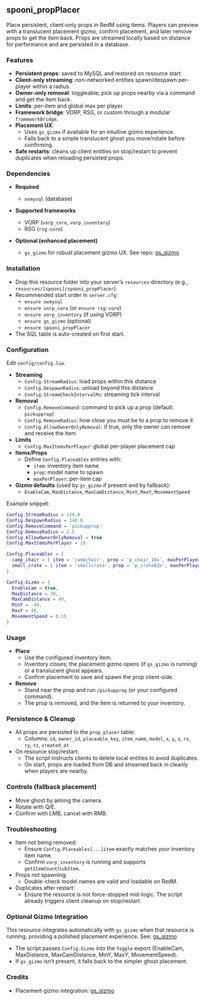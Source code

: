## spooni_propPlacer

Place persistent, client-only props in RedM using items. Players can preview with a translucent placement gizmo, confirm placement, and later remove props to get the item back. Props are streamed locally based on distance for performance and are persisted in a database.

### Features
- **Persistent props**: saved to MySQL and restored on resource start.
- **Client-only streaming**: non-networked entities spawn/despawn per-player within a radius.
- **Owner-only removal**: toggleable; pick up props nearby via a command and get the item back.
- **Limits**: per-item and global max per player.
- **Framework bridge**: VORP, RSG, or custom through a modular `frameworkBridge`.
- **Placement UX**:
  - Uses `gs_gizmo` if available for an intuitive gizmo experience.
  - Falls back to a simple translucent ghost you move/rotate before confirming.
- **Safe restarts**: cleans up client entities on stop/restart to prevent duplicates when reloading persisted props.

### Dependencies
- **Required**
  - `oxmysql` (database)
- **Supported frameworks**
  - VORP (`vorp_core`, `vorp_inventory`)
  - RSG (`rsg-core`)

- **Optional (enhanced placement)**
  - `gs_gizmo` for robust placement gizmo UX. See repo: [gs_gizmo](https://github.com/GlitchOo/gs_gizmo)

### Installation
- Drop this resource folder into your server’s `resources` directory (e.g., `resources/[spooni]/spooni_propPlacer`).
- Recommended start order in `server.cfg`:
  - `ensure oxmysql`
  - `ensure vorp_core` (or `ensure rsg-core`)
  - `ensure vorp_inventory` (if using VORP)
  - `ensure gs_gizmo` (optional)
  - `ensure spooni_propPlacer`
- The SQL table is auto-created on first start.

### Configuration
Edit `config/config.lua`.

- **Streaming**
  - `Config.StreamRadius`: load props within this distance
  - `Config.DespawnRadius`: unload beyond this distance
  - `Config.StreamCheckIntervalMs`: streaming tick interval
- **Removal**
  - `Config.RemoveCommand`: command to pick up a prop (default: `pickupprop`)
  - `Config.RemoveRadius`: how close you must be to a prop to remove it
  - `Config.AllowOwnerOnlyRemoval`: if true, only the owner can remove and receive the item
- **Limits**
  - `Config.MaxItemsPerPlayer`: global per-player placement cap
- **Items/Props**
  - Define `Config.Placeables` entries with:
    - `item`: inventory item name
    - `prop`: model name to spawn
    - `maxPerPlayer`: per-item cap
- **Gizmo defaults** (used by `gs_gizmo` if present and by fallback):
  - `EnableCam`, `MaxDistance`, `MaxCamDistance`, `MinY`, `MaxY`, `MovementSpeed`

Example snippet:
```lua
Config.StreamRadius = 120.0
Config.DespawnRadius = 140.0
Config.RemoveCommand = 'pickupprop'
Config.RemoveRadius = 2.5
Config.AllowOwnerOnlyRemoval = true
Config.MaxItemsPerPlayer = 10

Config.Placeables = {
  camp_chair = { item = 'campchair', prop = 'p_chair_10x', maxPerPlayer = 3 },
  small_crate = { item = 'smallcrate', prop = 'p_crate03x', maxPerPlayer = 5 },
}

Config.Gizmo = {
  EnableCam = true,
  MaxDistance = 30,
  MaxCamDistance = 40,
  MinY = -40,
  MaxY = 40,
  MovementSpeed = 0.15
}
```

### Usage
- **Place**
  - Use the configured inventory item.
  - Inventory closes; the placement gizmo opens (if `gs_gizmo` is running) or a translucent ghost appears.
  - Confirm placement to save and spawn the prop client-side.
- **Remove**
  - Stand near the prop and run `/pickupprop` (or your configured command).
  - The prop is removed, and the item is returned to your inventory.

### Persistence & Cleanup
- All props are persisted to the `prop_placer` table:
  - Columns: `id`, `owner_id`, `placeable_key`, `item_name`, `model`, `x`, `y`, `z`, `rx`, `ry`, `rz`, `created_at`
- On resource stop/restart:
  - The script instructs clients to delete local entities to avoid duplicates.
  - On start, props are loaded from DB and streamed back in cleanly when players are nearby.


### Controls (fallback placement)
- Move ghost by aiming the camera.
- Rotate with Q/E.
- Confirm with LMB, cancel with RMB.

### Troubleshooting
- Item not being removed:
  - Ensure `Config.Placeables[...]item` exactly matches your inventory item name.
  - Confirm `vorp_inventory` is running and supports `getItemCount`/`subItem`.
- Props not spawning:
  - Double-check model names are valid and loadable on RedM.
- Duplicates after restart:
  - Ensure the resource is not force-stopped mid-logic. The script already triggers client cleanup on stop/restart.

### Optional Gizmo Integration
This resource integrates automatically with `gs_gizmo` when that resource is running, providing a polished placement experience. See: [gs_gizmo](https://github.com/GlitchOo/gs_gizmo)

- The script passes `Config.Gizmo` into the `Toggle` export (EnableCam, MaxDistance, MaxCamDistance, MinY, MaxY, MovementSpeed).
- If `gs_gizmo` isn’t present, it falls back to the simpler ghost placement.

### Credits
- Placement gizmo integration: [gs_gizmo](https://github.com/GlitchOo/gs_gizmo)